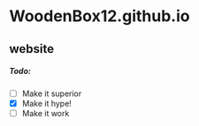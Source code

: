 # WoodenBox12.github.io
## website

##### Todo:
 - [ ] Make it superior
 - [x] Make it hype!
 - [ ] Make it work
